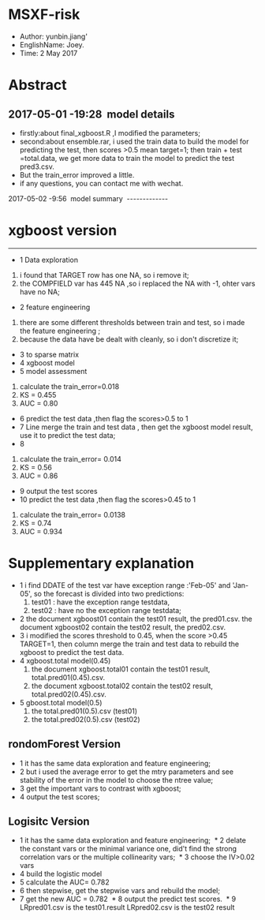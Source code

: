 # MSXF-risk 
* Author: yunbin.jiang'
* EnglishName: Joey.
* Time: 2 May 2017
# Abstract  

  2017-05-01 -19:28
  model details
  --------------
*  firstly:about final_xgboost.R ,I modified the parameters;<br>
*  second:about ensemble.rar, i used the train data to build the model for predicting the test, then scores >0.5 mean target=1;
 then train + test =total.data, we get more data to train the model to predict the test pred3.csv.<br>
*  But the train_error improved a little.<br>
*  if any questions, you can contact me with wechat.<br>

  2017-05-02 -9:56
  model summary
  -------------
 # xgboost version
 -----------------
 * 1 Data exploration
 1) i found that TARGET row has one NA, so i remove it;
 2) the COMPFIELD var has 445 NA ,so i replaced the NA with -1, ohter vars have no NA;
 * 2 feature engineering
 1) there are some different thresholds between train and test, so i made the feature engineering ;
 2) because the data have be dealt with cleanly, so i don't discretize it;
 
 * 3 to sparse matrix
 * 4 xgboost model
 * 5 model assessment 
 1) calculate the train_error=0.018
 2) KS = 0.455
 3) AUC = 0.80
 * 6 predict the test data ,then flag the scores>0.5 to 1
 * 7 Line merge the train and test data , then get the xgboost model result, use it to predict the test data;
 * 8 
 1) calculate the train_error= 0.014
 2) KS = 0.56
 3) AUC = 0.86
 * 9 output the test scores
 * 10 predict the test data ,then flag the scores>0.45 to 1
 1) calculate the train_error= 0.0138
 2) KS = 0.74
 3) AUC = 0.934
 
 # Supplementary explanation
 * 1 i find DDATE of the test var have exception range :'Feb-05' and 'Jan-05', so the forecast is divided into two predictions: 
   1)  test01 : have the exception range testdata,
   2)  test02 : have no the exception range testdata;
 * 2 the document xgboost01 contain the test01 result, the pred01.csv.
     the document xgboost02 contain the test02 result, the pred02.csv.
 * 3 i modified the scores threshold to 0.45, when the score >0.45 TARGET=1, then column merge the train and test data to rebuild the xgboost to predict the test data.
 * 4 xgboost.total model(0.45)
   1)  the document xgboost.total01 contain the test01 result, total.pred01(0.45).csv.
   2)  the document xgboost.total02 contain the test02 result, total.pred02(0.45).csv.
 * 5  gboost.total model(0.5)
   1)  the total.pred01(0.5).csv (test01)
   2)  the total.pred02(0.5).csv (test02)
 
 rondomForest Version
 --------------------
 * 1 it has the same data exploration and feature engineering;
 * 2 but i used the average error to get the mtry parameters and see stability of the error in the model to choose the ntree value;
 * 3 get the important vars to contrast with xgboost;
 * 4 output the test scores;
 
 Logisitc Version
 -----------------
  * 1 it has the same data exploration and feature engineering;
  * 2 delate the constant vars or the minimal variance one, did't find the strong correlation vars or the multiple collinearity vars;
  * 3 choose the IV>0.02 vars
  * 4 build the logistic model
  * 5 calculate the AUC= 0.782
  * 6 then stepwise, get the stepwise vars and rebuild the model;
  * 7 get the new AUC = 0.782
  * 8 output the predict test scores.
  * 9 LRpred01.csv is the test01.result
      LRpred02.csv is the test02 result
  
 
 
 
 
 
 
 
 
 
 
 
 
 
 
 
 
